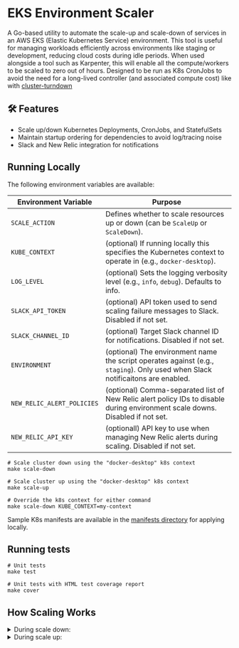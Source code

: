 # EKS Environment Scaler

A Go-based utility to automate the scale-up and scale-down of services in an AWS EKS (Elastic Kubernetes Service) environment. 
This tool is useful for managing workloads efficiently across environments like staging or development, reducing cloud costs during idle periods.
When used alongside a tool such as Karpenter, this will enable all the compute/workers to be scaled to zero out of hours.
Designed to be run as K8s CronJobs to avoid the need for a long-lived controller (and associated compute cost) like with [cluster-turndown](https://github.com/kubecost/cluster-turndown)

## 🛠 Features

- Scale up/down Kubernetes Deployments, CronJobs, and StatefulSets
- Maintain startup ordering for dependencies to avoid log/tracing noise
- Slack and New Relic integration for notifications


## Running Locally

The following environment variables are available:

| Environment Variable        | Purpose                                                                                                                        |
|----------------------------|--------------------------------------------------------------------------------------------------------------------------------|
| `SCALE_ACTION`             | Defines whether to scale resources up or down (can be `ScaleUp` or `ScaleDown`).                                               |
| `KUBE_CONTEXT`             | (optional) If running locally this specifies the Kubernetes context to operate in (e.g., `docker-desktop`).                    |
| `LOG_LEVEL`                | (optional) Sets the logging verbosity level (e.g., `info`, `debug`). Defaults to info.                                         |
| `SLACK_API_TOKEN`          | (optional) API token used to send scaling failure messages to Slack. Disabled if not set.                                      |
| `SLACK_CHANNEL_ID`         | (optional) Target Slack channel ID for notifications. Disabled if not set.                                                     |
| `ENVIRONMENT`              | (optional) The environment name the script operates against (e.g., `staging`). Only used when Slack notificaitons are enabled. |
| `NEW_RELIC_ALERT_POLICIES` | (optional) Comma-separated list of New Relic alert policy IDs to disable during environment scale downs. Disabled if not set.  |
| `NEW_RELIC_API_KEY`        | (optionall) API key to use when managing New Relic alerts during scaling. Disabled if not set.                                 |

```shell
# Scale cluster down using the "docker-desktop" k8s context
make scale-down

# Scale cluster up using the "docker-desktop" k8s context
make scale-up

# Override the k8s context for either command
make scale-down KUBE_CONTEXT=my-context
```

Sample K8s manifests are available in the [manifests directory](./manifests) for applying locally.

## Running tests

```shell
# Unit tests
make test

# Unit tests with HTML test coverage report
make cover
```

## How Scaling Works

<details>
<summary>During scale down:</summary>

1. New Relic alert policies are suspended (if this functionality is enabled via envars)
2. All CronJobs are suspended
    - If the CronJob is already suspended then an `eks-env-scaledown/cronjob-was-disabled` annotation is added so it isn't re-enabled at scaleup
    - If any have an `app` label equal to `eks-env-scaledown` they are skipped (meant for managing this process)
3. For all K8s Deployments and Statefulsets each is placed in a map group number based on the `eks-env-scaledown/startup-order` annotation (if set) e.g. "3". This must be a number from `0` -> `99`.
4. For any which do not have the annotation set they default to group `100` which is scaled down first
5. Iterates through the groups one at a time (highest to lowest):
   - If the replica count is already 0 then skips the resource
   - Sets the replica count to 0
   - Sets an annotation `eks-env-scaledown/original-replicas` containing the original number of replicas, used for scale up
   - Sets an annotation `eks-env-scaledown/updated-at` detailing the current date/time
   - Waits for all the pods to terminate before moving onto the next group
6. Terminate any remaining pods, including ones which are not managed by a controller
7. Any errors are alerted into Slack (if this functionality is enabled via envars)


</details>

<details>
<summary>During scale up:</summary>

1. For all K8s Deployments and Statefulsets each is placed in a map group number based on the `eks-env-scaledown/startup-order` annotation (if set) e.g. "3". This must be a number from `0` -> `99`.
2. For any which do not have the annotation set they default to group `100` which is scaled up last
3. Iterates through the groups one at a time (lowest to highest):
   - If the annotation `eks-env-scaledown/original-replicas` is not set skips the resource as it was either created after the scaledown or was already at zero replicas 
   - Reads the annotation `eks-env-scaledown/original-replicas` and sets the desired replica count to match
   - Removes the `eks-env-scaledown/original-replicas` annotation
   - Sets an annotation `eks-env-scaledown/updated-at` detailing the current date/time
   - Waits for all the pods to pass their readiness probes before moving onto the next group
4. All CronJobs are re-enabled
    - If the CronJob has an `eks-env-scaledown/cronjob-was-disabled` annotation it is skipped as it was disabled prior to scale down
    - If any have an `app` label equal to `eks-env-scaledown` they are skipped (meant for managing this process)
5. New Relic alert policies are re-enabled (if this functionality is enabled via envars)
6. Any errors are alerted into Slack (if this functionality is enabled via envars)

</details>